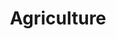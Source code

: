---
title: Agriculture
slug: agriculture
taxonomy:
	tag: industry_group
content:
    items:
        '@taxonomy.industry_group': agriculture
    order:
        by: date
        dir: desc
---